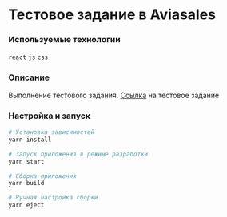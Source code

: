 # Тестовое задание в Aviasales

### Используемые технологии

`react` `js` `css`

### Описание

Выполнение тестового задания. [Ссылка](https://github.com/KosyanMedia/test-tasks/tree/master/aviasales_frontend) на тестовое задание

### Настройка и запуск

```bash
# Установка зависимостей
yarn install

# Запуск приложения в режиме разработки
yarn start

# Сборка приложения
yarn build

# Ручная настройка сборки
yarn eject
```